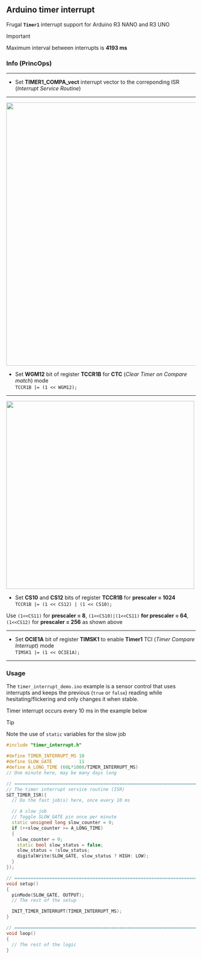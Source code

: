 ## Arduino timer interrupt
Frugal **`Timer1`** interrupt support for Arduino R3 NANO and R3 UNO
> [!IMPORTANT]  
> Maximum interval between interrupts is **4193 ms**
### Info (PrincOps)
_____  
- Set **TIMER1_COMPA_vect** interrupt vector to the correponding ISR (_Interrupt Service Routine_)  
_____  
<image src=https://github.com/user-attachments/assets/531d7271-4a0e-44a3-8a1c-a4127b014768 width = 700/>
  
- Set **WGM12** bit of register **TCCR1B** for **CTC** (_Clear Timer on Compare match_) mode  
`TCCR1B |= (1 << WGM12);`  
_____  
<image src=https://github.com/user-attachments/assets/de0afe79-e7f8-433c-9c8c-170302f76575 width = 500/>  
  
- Set **CS10** and **CS12** bits of register **TCCR1B** for **prescaler = 1024**  
`TCCR1B |= (1 << CS12) | (1 << CS10);`
   
Use `(1<<CS11)` for **prescaler = 8**, `(1<<CS10)|(1<<CS11)` **for prescaler = 64**, `(1<<CS12)` for **prescaler = 256** as shown above  
_____  
 - Set **OCIE1A** bit of register **TIMSK1** to enable **Timer1** TCI (_Timer Compare Interrupt_) mode  
 `TIMSK1 |= (1 << OCIE1A);`
_____  

### Usage
The `timer_interrupt_demo.ino` example is a sensor control that uses interrupts and keeps the previous (`true` or `false`) reading while hesitating/flickering and only changes it when stable.  

Timer interrupt occurs every 10 ms in the example below
> [!TIP]  
> Note the use of `static` variables for the slow job
```C++
#include "timer_interrupt.h"

#define TIMER_INTERRUPT_MS 10
#define SLOW_GATE          11
#define A_LONG_TIME (60L*1000/TIMER_INTERRUPT_MS)
// One minute here, may be many days long

// =============================================================================
// The timer interrupt service routine (ISR)
SET_TIMER_ISR({
  // Do the fast job(s) here, once every 10 ms

  // A slow job
  // Toggle SLOW_GATE pin once per minute
  static unsigned long slow_counter = 0;
  if (++slow_counter >= A_LONG_TIME)
  {
    slow_counter = 0;
    static bool slow_status = false;
    slow_status = !slow_status;
    digitalWrite(SLOW_GATE, slow_status ? HIGH: LOW);
  }
});

// =============================================================================
void setup()
{
  pinMode(SLOW_GATE, OUTPUT);
  // The rest of the setup

  INIT_TIMER_INTERRUPT(TIMER_INTERRUPT_MS);
}

// =============================================================================
void loop()
{
  // The rest of the logic     
}
